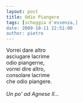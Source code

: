 ```yaml
---
layout: post
title: Odio Piangere
tags: [scheggia d'essenza,]
date: 2009-10-11 22:51:00
author: pietro
---
```

Vorrei dare altro<br/>asciugare lacrime<br/>odio piangerne,<br/>vorrei dire altro,<br/>consolare lacrime<br/>che odio piangere.<br/><br/><span style="font-style: italic">Un po' ad Agnese II...</span>
